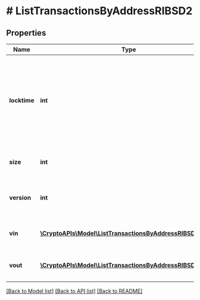 # # ListTransactionsByAddressRIBSD2

## Properties

Name | Type | Description | Notes
------------ | ------------- | ------------- | -------------
**locktime** | **int** | Represents the locktime on the transaction on the specific blockchain, i.e. the blockheight at which the transaction is valid. |
**size** | **int** | Represents the total size of this transaction. |
**version** | **int** | Represents the transaction&#39;s version number. |
**vin** | [**\CryptoAPIs\Model\ListTransactionsByAddressRIBSD2Vin[]**](ListTransactionsByAddressRIBSD2Vin.md) | Represents the transaction inputs. |
**vout** | [**\CryptoAPIs\Model\ListTransactionsByAddressRIBSD2Vout[]**](ListTransactionsByAddressRIBSD2Vout.md) | Represents the transaction outputs. |

[[Back to Model list]](../../README.md#models) [[Back to API list]](../../README.md#endpoints) [[Back to README]](../../README.md)
